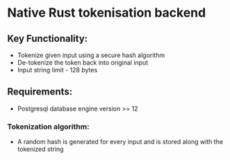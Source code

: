 # Native Rust tokenisation backend

## Key Functionality:
* Tokenize given input using a secure hash algorithm
* De-tokenize the token back into original input
* Input string limit - 128 bytes

## Requirements:
* Postgresql database engine version >= 12

### Tokenization algorithm:
* A random hash is generated for every input and is stored along with the tokenized string